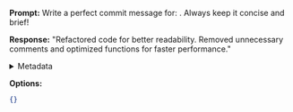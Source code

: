 **Prompt:**
Write a perfect commit message for: . Always keep it concise and brief!

**Response:**
"Refactored code for better readability. Removed unnecessary comments and optimized functions for faster performance."

<details><summary>Metadata</summary>

- Duration: 1563 ms
- Datetime: 2023-07-16T18:57:06.831973
- Model: gpt-3.5-turbo-0613

</details>

**Options:**
```json
{}
```

